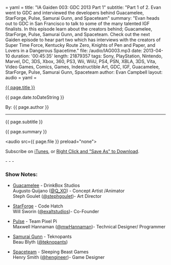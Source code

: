 = yaml =
title: "IA Gaiden 003: GDC 2013 Part 1"
subtitle: "Part 1 of 2. Evan went to GDC and interviewed the developers behind Guacamelee, StarForge, Pulse, Samurai Gunn, and Spaceteam"
summary: "Evan heads out to GDC in San Francisco to talk to some of the many talented IGF finalists. In this episode learn about the creators behind; Guacamelee, StarForge, Pulse, Samurai Gunn, and Spaceteam. Check out the next Gaiden episode to hear part two which has interviews with the creators of Super Time Force, Kentucky Route Zero, Knights of Pen and Paper, and Lovers in a Dangerous Spacetime."
file: /audio/IAG003.mp3
date: 2013-04-10
duration: '00:45:35'
length: 21879357
tags: Sony, PlayStation, Nintendo, Marvel, DC, 3DS, Xbox, 360, PS3, Wii, WiiU, PS4, PSN, XBLA, 3DS, Vita, Video Games, Comics, Games, Indestructible Art, GDC, IGF, Guacamelee, StarForge, Pulse, Samurai Gunn, Spaceteam
author: Evan Campbell
layout: audio
= yaml =

<a href="{{ page.url }}" class='postTitleLink'><p class='postTitle'>{{ page.title }}</p></a>
<p class='postPublished'>{{ page.date.toDateString }}</p>
<p class='postAuthor'>By: {{ page.author }}</p>
<hr>
<p class='podcastSummary'>{{ page.subtitle }}</p>

<p class='podcastSummary'>{{ page.summary }}</p>

<audio src={{ page.file }} preload="none"></audio>
<p class='subLinks'>Subscribe on <a href='http://bit.ly/iapodcast'>iTunes</a>, or <a href={{ page.file }}>Right Click and "Save As" to Download</a>.</p>
- - -

### Show Notes:  ###
* [Guacamelee](http://www.guacamelee.com) - DrinkBox Studios  
Augusto Quijano ([@Q_XO](http://www.twitter.com/Q_XO)) - Concept Artist /Animator   
Steph Goulet ([@stephgoulet](http://www.twitter.com/stephgoulet))- Art Director  

* [StarForge](http://www.starforge.com) - Code Hatch   
Will Sworin ([@exaltstudios](http://www.twitter.com/exaltstudios))- Co-Founder  

* [Pulse](http://teampixelpi.com) - Team Pixel Pi  
Maxwell Hannaman ([@mwHannaman](http://www.twitter.com/mwHannaman))- Technical Designer/ Programmer  

* [Samurai Gunn](http://teknopants.com/2012/10/samurai-gunn-fantastic-arcade/) - Teknopants    
Beau Blyth ([@teknopants](http://www.twitter.com/teknopants))  

* [Spaceteam](http://www.sleepingbeastgames.com/spaceteam/) - Sleeping Beast Games  
Henry Smith ([@hengineer](http://www.twitter.com/hengineer))- Game Designer  